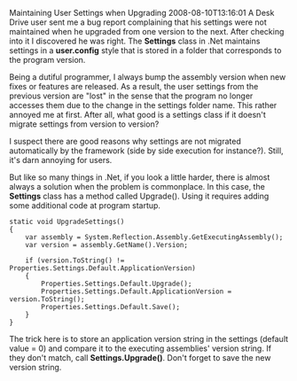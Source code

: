 Maintaining User Settings when Upgrading
2008-08-10T13:16:01
A Desk Drive user sent me a bug report complaining that his settings were not maintained when he upgraded from one version to the next. After checking into it I discovered he was right. The **Settings** class in .Net maintains settings in a **user.config** style that is stored in a folder that corresponds to the program version.

Being a dutiful programmer, I always bump the assembly version when new fixes or features are released. As a result, the user settings from the previous version are "lost" in the sense that the program no longer accesses them due to the change in the settings folder name. This rather annoyed me at first. After all, what good is a settings class if it doesn't migrate settings from version to version?

I suspect there are good reasons why settings are not migrated automatically by the framework (side by side execution for instance?). Still, it's darn annoying for users.

But like so many things in .Net, if you look a little harder, there is almost always a solution when the problem is commonplace. In this case, the **Settings** class has a method called Upgrade(). Using it requires adding some additional code at program startup.
    
    static void UpgradeSettings()
    {
        var assembly = System.Reflection.Assembly.GetExecutingAssembly();
        var version = assembly.GetName().Version;
    
        if (version.ToString() != Properties.Settings.Default.ApplicationVersion)
        {
            Properties.Settings.Default.Upgrade();
            Properties.Settings.Default.ApplicationVersion = version.ToString();
            Properties.Settings.Default.Save();
        }
    }

The trick here is to store an application version string in the settings (default value = 0) and compare it to the executing assemblies' version string. If they don't match, call **Settings.Upgrade()**. Don't forget to save the new version string.
